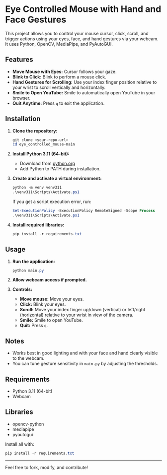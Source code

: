 # Eye Controlled Mouse with Hand and Face Gestures

This project allows you to control your mouse cursor, click, scroll, and trigger actions using your eyes, face, and hand gestures via your webcam. It uses Python, OpenCV, MediaPipe, and PyAutoGUI.

## Features
- **Move Mouse with Eyes:** Cursor follows your gaze.
- **Blink to Click:** Blink to perform a mouse click.
- **Hand Gestures for Scrolling:** Use your index finger position relative to your wrist to scroll vertically and horizontally.
- **Smile to Open YouTube:** Smile to automatically open YouTube in your browser.
- **Quit Anytime:** Press `q` to exit the application.

## Installation

1. **Clone the repository:**
   ```powershell
   git clone <your-repo-url>
   cd eye_controlled_mouse-main
   ```

2. **Install Python 3.11 (64-bit):**
   - Download from [python.org](https://www.python.org/downloads/release/python-3118/)
   - Add Python to PATH during installation.

3. **Create and activate a virtual environment:**
   ```powershell
   python -m venv venv311
   .\venv311\Scripts\Activate.ps1
   ```
   If you get a script execution error, run:
   ```powershell
   Set-ExecutionPolicy -ExecutionPolicy RemoteSigned -Scope Process
   .\venv311\Scripts\Activate.ps1
   ```

4. **Install required libraries:**
   ```powershell
   pip install -r requirements.txt
   ```

## Usage

1. **Run the application:**
   ```powershell
   python main.py
   ```

2. **Allow webcam access if prompted.**

3. **Controls:**
   - **Move mouse:** Move your eyes.
   - **Click:** Blink your eyes.
   - **Scroll:** Move your index finger up/down (vertical) or left/right (horizontal) relative to your wrist in view of the camera.
   - **Smile:** Smile to open YouTube.
   - **Quit:** Press `q`.

## Notes
- Works best in good lighting and with your face and hand clearly visible to the webcam.
- You can tune gesture sensitivity in `main.py` by adjusting the thresholds.

## Requirements
- Python 3.11 (64-bit)
- Webcam

## Libraries
- opencv-python
- mediapipe
- pyautogui

Install all with:
```powershell
pip install -r requirements.txt
```

---

Feel free to fork, modify, and contribute!
